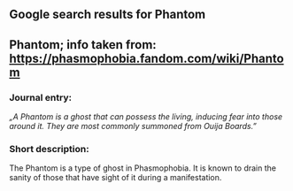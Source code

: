 ## Google search results for Phantom
## Phantom; info taken from: https://phasmophobia.fandom.com/wiki/Phantom
### Journal entry:
*„A Phantom is a ghost that can possess the living, inducing fear into those around it. They are most commonly summoned from Ouija Boards.”*

### Short description:
The Phantom is a type of ghost in Phasmophobia. It is known to drain the sanity of those that have sight of it during a manifestation.